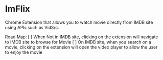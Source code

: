 # ImFlix
Chrome Extension that allows you to watch movie directly from IMDB site using APIs such as VidSrc.

Road Map:
[ ] When Not in IMDB site, clicking on the extension will navigate to IMDB site to browse for Movie
[ ] On IMDB site, when you search on a movie, clicking on the extension will open the video player to allow the user to enjoy the movie